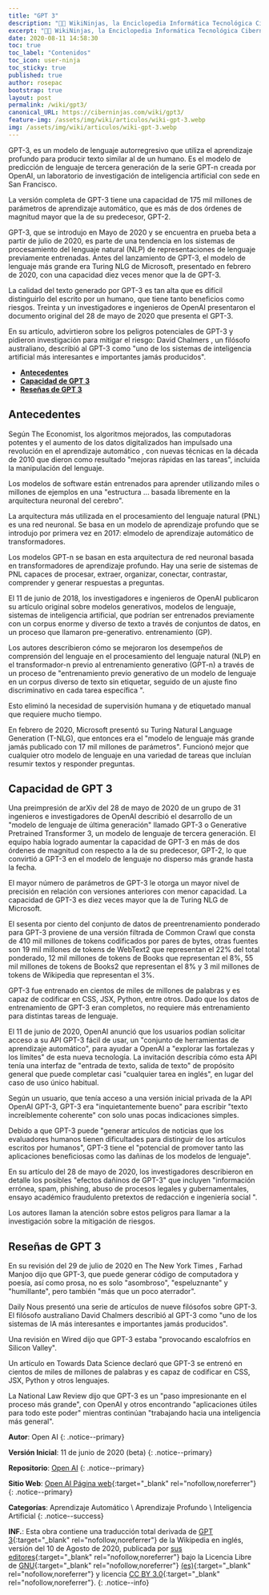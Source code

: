 ```yaml
---
title: "GPT 3"
description: "👨‍💻 WikiNinjas, la Enciclopedia Informática Tecnológica Ciberninjas: GPT 3, es una máquina capaz de transformador y generar contenidos, si es preentrenado con anterioridad."
excerpt: "👨‍💻 WikiNinjas, la Enciclopedia Informática Tecnológica Ciberninjas: GPT 3, es una máquina capaz de transformador y generar contenidos, si es preentrenado con anterioridad."
date: 2020-08-11 14:58:30
toc: true
toc_label: "Contenidos"
toc_icon: user-ninja
toc_sticky: true
published: true
author: rosepac
bootstrap: true
layout: post
permalink: /wiki/gpt3/
canonical_URL: https://ciberninjas.com/wiki/gpt3/
feature-img: /assets/img/wiki/articulos/wiki-gpt-3.webp
img: /assets/img/wiki/articulos/wiki-gpt-3.webp
---
```


GPT-3, es un modelo de lenguaje autorregresivo que utiliza el aprendizaje profundo para producir texto similar al de un humano. Es el modelo de predicción de lenguaje de tercera generación de la serie GPT-n creada por OpenAI, un laboratorio de investigación de inteligencia artificial con sede en San Francisco.

La versión completa de GPT-3 tiene una capacidad de 175 mil millones de parámetros de aprendizaje automático, que es más de dos órdenes de magnitud mayor que la de su predecesor, GPT-2.

GPT-3, que se introdujo en Mayo de 2020 y se encuentra en prueba beta a partir de julio de 2020, es parte de una tendencia en los sistemas de procesamiento del lenguaje natural (NLP) de representaciones de lenguaje previamente entrenadas. Antes del lanzamiento de GPT-3, el modelo de lenguaje más grande era Turing NLG de Microsoft, presentado en febrero de 2020, con una capacidad diez veces menor que la de GPT-3.

La calidad del texto generado por GPT-3 es tan alta que es difícil distinguirlo del escrito por un humano, que tiene tanto beneficios como riesgos. Treinta y un investigadores e ingenieros de OpenAI presentaron el documento original del 28 de mayo de 2020 que presenta el GPT-3.

En su artículo, advirtieron sobre los peligros potenciales de GPT-3 y pidieron investigación para mitigar el riesgo: David Chalmers , un filósofo australiano, describió al GPT-3 como "uno de los sistemas de inteligencia artificial más interesantes e importantes jamás producidos".

- [**Antecedentes**](#antecedentes)
- [**Capacidad de GPT 3**](#capacidad-de-gpt-3)
- [**Reseñas de GPT 3**](#reseñas-de-gpt-3)

## **Antecedentes**

Según The Economist, los algoritmos mejorados, las computadoras potentes y el aumento de los datos digitalizados han impulsado una revolución en el aprendizaje automático , con nuevas técnicas en la década de 2010 que dieron como resultado "mejoras rápidas en las tareas", incluida la manipulación del lenguaje.

Los modelos de software están entrenados para aprender utilizando miles o millones de ejemplos en una "estructura  ... basada libremente en la arquitectura neuronal del cerebro".

La arquitectura más utilizada en el procesamiento del lenguaje natural (PNL) es una red neuronal. Se basa en un modelo de aprendizaje profundo que se introdujo por primera vez en 2017: elmodelo de aprendizaje automático de transformadores.

Los modelos GPT-n se basan en esta arquitectura de red neuronal basada en transformadores de aprendizaje profundo. Hay una serie de sistemas de PNL capaces de procesar, extraer, organizar, conectar, contrastar, comprender y generar respuestas a preguntas.

El 11 de junio de 2018, los investigadores e ingenieros de OpenAI publicaron su artículo original sobre modelos generativos, modelos de lenguaje, sistemas de inteligencia artificial, que podrían ser entrenados previamente con un corpus enorme y diverso de texto a través de conjuntos de datos, en un proceso que llamaron pre-generativo. entrenamiento (GP).

Los autores describieron cómo se mejoraron los desempeños de comprensión del lenguaje en el procesamiento del lenguaje natural (NLP) en el transformador-n previo al entrenamiento generativo (GPT-n) a través de un proceso de "entrenamiento previo generativo de un modelo de lenguaje en un corpus diverso de texto sin etiquetar, seguido de un ajuste fino discriminativo en cada tarea específica ".

Esto eliminó la necesidad de supervisión humana y de etiquetado manual que requiere mucho tiempo.

En febrero de 2020, Microsoft presentó su Turing Natural Language Generation (T-NLG), que entonces era el "modelo de lenguaje más grande jamás publicado con 17 mil millones de parámetros". Funcionó mejor que cualquier otro modelo de lenguaje en una variedad de tareas que incluían resumir textos y responder preguntas.

## **Capacidad de GPT 3**

Una preimpresión de arXiv del 28 de mayo de 2020 de un grupo de 31 ingenieros e investigadores de OpenAI describió el desarrollo de un "modelo de lenguaje de última generación" llamado GPT-3 o Generative Pretrained Transformer 3, un modelo de lenguaje de tercera generación. El equipo había logrado aumentar la capacidad de GPT-3 en más de dos órdenes de magnitud con respecto a la de su predecesor, GPT-2, lo que convirtió a GPT-3 en el modelo de lenguaje no disperso más grande hasta la fecha.

El mayor número de parámetros de GPT-3 le otorga un mayor nivel de precisión en relación con versiones anteriores con menor capacidad. La capacidad de GPT-3 es diez veces mayor que la de Turing NLG de Microsoft.

El sesenta por ciento del conjunto de datos de preentrenamiento ponderado para GPT-3 proviene de una versión filtrada de Common Crawl que consta de 410 mil millones de tokens codificados por pares de bytes, otras fuentes son 19 mil millones de tokens de WebText2 que representan el 22% del total ponderado, 12 mil millones de tokens de Books que representan el 8%, 55 mil millones de tokens de Books2 que representan el 8% y 3 mil millones de tokens de Wikipedia que representan el 3%.

GPT-3 fue entrenado en cientos de miles de millones de palabras y es capaz de codificar en CSS, JSX, Python, entre otros. Dado que los datos de entrenamiento de GPT-3 eran completos, no requiere más entrenamiento para distintas tareas de lenguaje.

El 11 de junio de 2020, OpenAI anunció que los usuarios podían solicitar acceso a su API GPT-3 fácil de usar, un "conjunto de herramientas de aprendizaje automático", para ayudar a OpenAI a "explorar las fortalezas y los límites" de esta nueva tecnología. La invitación describía cómo esta API tenía una interfaz de "entrada de texto, salida de texto" de propósito general que puede completar casi "cualquier tarea en inglés", en lugar del caso de uso único habitual.

Según un usuario, que tenía acceso a una versión inicial privada de la API OpenAI GPT-3, GPT-3 era "inquietantemente bueno" para escribir "texto increíblemente coherente" con solo unas pocas indicaciones simples.

Debido a que GPT-3 puede "generar artículos de noticias que los evaluadores humanos tienen dificultades para distinguir de los artículos escritos por humanos", GPT-3 tiene el "potencial de promover tanto las aplicaciones beneficiosas como las dañinas de los modelos de lenguaje".

En su artículo del 28 de mayo de 2020, los investigadores describieron en detalle los posibles "efectos dañinos de GPT-3" que incluyen "información errónea, spam, phishing, abuso de procesos legales y gubernamentales, ensayo académico fraudulento pretextos de redacción e ingeniería social ".

Los autores llaman la atención sobre estos peligros para llamar a la investigación sobre la mitigación de riesgos.

## **Reseñas de GPT 3**

En su revisión del 29 de julio de 2020 en The New York Times , Farhad Manjoo dijo que GPT-3, que puede generar código de computadora y poesía, así como prosa, no es solo "asombroso", "espeluznante" y "humillante", pero también "más que un poco aterrador".

Daily Nous presentó una serie de artículos de nueve filósofos sobre GPT-3. El filósofo australiano David Chalmers describió al GPT-3 como "uno de los sistemas de IA más interesantes e importantes jamás producidos".

Una revisión en Wired dijo que GPT-3 estaba "provocando escalofríos en Silicon Valley".

Un artículo en Towards Data Science declaró que GPT-3 se entrenó en cientos de miles de millones de palabras y es capaz de codificar en CSS, JSX, Python y otros lenguajes.

La National Law Review dijo que GPT-3 es un "paso impresionante en el proceso más grande", con OpenAI y otros encontrando "aplicaciones útiles para todo este poder" mientras continúan "trabajando hacia una inteligencia más general".

<!-- Comunidades de Mujeres en el Mundo de la Tecnología https://en.wikipedia.org/wiki/Category:Organizations_for_women_in_science_and_technology -->
**Autor**: Open AI
{: .notice--primary}

**Versión Inicial**: 11 de junio de 2020 (beta)
{: .notice--primary}

**Repositorio**: [Open AI](https://github.com/openai/gpt-3)
{: .notice--primary}

**Sitio Web**: [Open AI Página web](https://openai.com/blog/openai-api/){:target="_blank" rel="nofollow,noreferrer"}
{: .notice--primary}

**Categorías**: Aprendizaje Automático \ Aprendizaje Profundo \ Inteligencia Artificial
{: .notice--success}

<!-- https://en.wikipedia.org/wiki/Category:Organizations_for_women_in_science_and_technology https://www.techrepublic.com/article/10-awesome-technology-nonprofits-you-should-know-about/ https://en.wikipedia.org/wiki/Nonprofit_Technology_Resources -->
**INF.**: Esta obra contiene una traducción total derivada de [GPT 3](https://en.wikipedia.org/wiki/GPT-3){:target="_blank" rel="nofollow,noreferrer"} de la Wikipedia en inglés, versión del 10 de Agosto de 2020, publicada por [sus editores](https://en.wikipedia.org/w/index.php?title=GPT-3&action=history){:target="_blank" rel="nofollow,noreferrer"} bajo la Licencia Libre de [GNU](http://www.gnu.org/licenses/licenses.html#GPL){:target="_blank" rel="nofollow,noreferrer"} [(es)](https://es.wikipedia.org/wiki/Wikipedia:Traducci%C3%B3n_no_oficial_de_la_Licencia_de_documentaci%C3%B3n_libre_de_GNU){:target="_blank" rel="nofollow,noreferrer"} y licencia [CC BY 3.0](https://creativecommons.org/licenses/by-sa/3.0/deed.es){:target="_blank" rel="nofollow,noreferrer"}.
{: .notice--info}

<!-- organizaciones de mujeres : https://en.wikipedia.org/wiki/Category:Organizations_for_women_in_science_and_technology https://en.wikipedia.org/wiki/Women_Who_Code -->